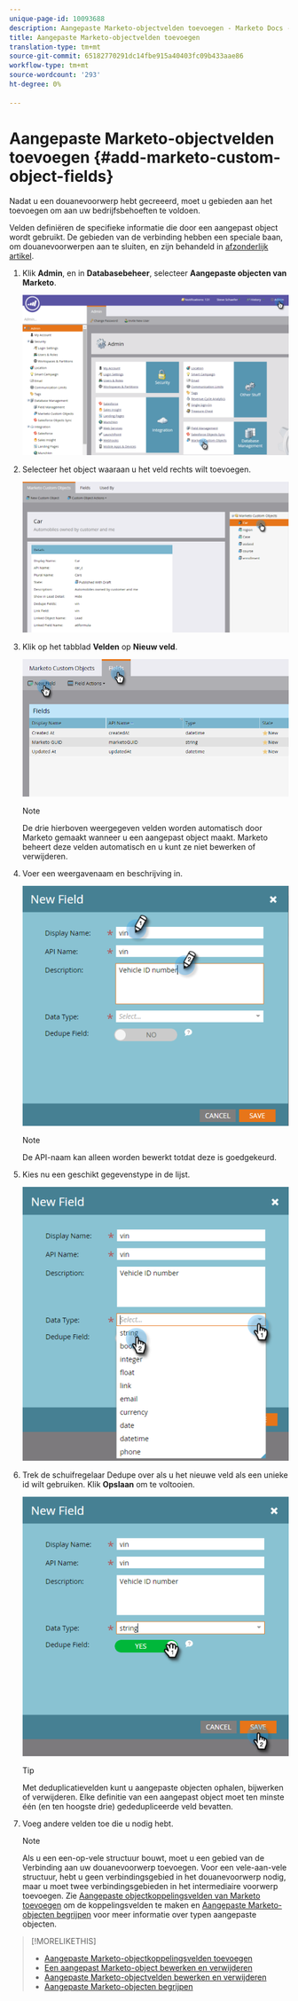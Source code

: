 ```yaml
---
unique-page-id: 10093688
description: Aangepaste Marketo-objectvelden toevoegen - Marketo Docs - Productdocumentatie
title: Aangepaste Marketo-objectvelden toevoegen
translation-type: tm+mt
source-git-commit: 65182770291dc14fbe915a40403fc09b433aae86
workflow-type: tm+mt
source-wordcount: '293'
ht-degree: 0%

---
```



# Aangepaste Marketo-objectvelden toevoegen {#add-marketo-custom-object-fields}

Nadat u een douanevoorwerp hebt gecreeerd, moet u gebieden aan het toevoegen om aan uw bedrijfsbehoeften te voldoen.

Velden definiëren de specifieke informatie die door een aangepast object wordt gebruikt. De gebieden van de verbinding hebben een speciale baan, om douanevoorwerpen aan te sluiten, en zijn behandeld in [afzonderlijk artikel](/help/marketo/product-docs/administration/marketo-custom-objects/add-marketo-custom-object-link-fields.md).

1. Klik **Admin**, en in **Databasebeheer**, selecteer **Aangepaste objecten van Marketo**.

   ![](assets/image2016-1-18-9-3a2-3a6.png)

1. Selecteer het object waaraan u het veld rechts wilt toevoegen.

   ![](assets/image2016-1-18-9-3a5-3a3.png)

1. Klik op het tabblad **Velden** op **Nieuw veld**.

   ![](assets/image2015-9-15-16-3a53-3a40.png)

   >[!NOTE]
   >
   >De drie hierboven weergegeven velden worden automatisch door Marketo gemaakt wanneer u een aangepast object maakt. Marketo beheert deze velden automatisch en u kunt ze niet bewerken of verwijderen.

1. Voer een weergavenaam en beschrijving in.

   ![](assets/image2015-10-5-11-3a35-3a48.png)

   >[!NOTE]
   >
   >De API-naam kan alleen worden bewerkt totdat deze is goedgekeurd.

1. Kies nu een geschikt gegevenstype in de lijst.

   ![](assets/image2015-10-5-11-3a37-3a24.png)

1. Trek de schuifregelaar Dedupe over als u het nieuwe veld als een unieke id wilt gebruiken. Klik **Opslaan** om te voltooien.

   ![](assets/image2015-10-5-11-3a40-3a12.png)

   >[!TIP]
   >
   >Met deduplicatievelden kunt u aangepaste objecten ophalen, bijwerken of verwijderen. Elke definitie van een aangepast object moet ten minste één (en ten hoogste drie) gededupliceerde veld bevatten.

1. Voeg andere velden toe die u nodig hebt.

   >[!NOTE]
   >
   >Als u een een-op-vele structuur bouwt, moet u een gebied van de Verbinding aan uw douanevoorwerp toevoegen. Voor een vele-aan-vele structuur, hebt u geen verbindingsgebied in het douanevoorwerp nodig, maar u moet twee verbindingsgebieden in het intermediaire voorwerp toevoegen. Zie [Aangepaste objectkoppelingsvelden van Marketo toevoegen](/help/marketo/product-docs/administration/marketo-custom-objects/add-marketo-custom-object-fields.md) om de koppelingsvelden te maken en [Aangepaste Marketo-objecten begrijpen](/help/marketo/product-docs/administration/marketo-custom-objects/understanding-marketo-custom-objects.md) voor meer informatie over typen aangepaste objecten.

>[!MORELIKETHIS]
>
>* [Aangepaste Marketo-objectkoppelingsvelden toevoegen](/help/marketo/product-docs/administration/marketo-custom-objects/add-marketo-custom-object-link-fields.md)
>* [Een aangepast Marketo-object bewerken en verwijderen](/help/marketo/product-docs/administration/marketo-custom-objects/edit-and-delete-a-marketo-custom-object.md)
>* [Aangepaste Marketo-objectvelden bewerken en verwijderen](/help/marketo/product-docs/administration/marketo-custom-objects/edit-and-delete-marketo-custom-object-fields.md)
>* [Aangepaste Marketo-objecten begrijpen](/help/marketo/product-docs/administration/marketo-custom-objects/understanding-marketo-custom-objects.md)

